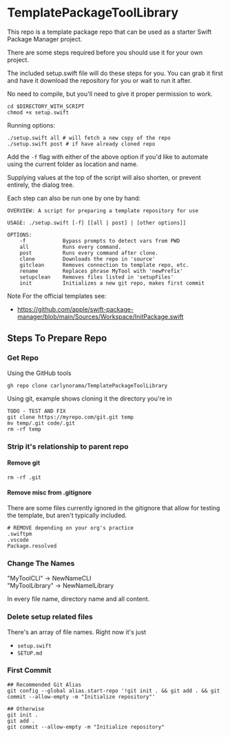 # TemplatePackageToolLibrary

This repo is a template package repo that can be used as a starter Swift Package Manager project.

There are some steps required before you should use it for your own project. 

The included setup.swift file will do these steps for you. You can grab it first and have it download the repository for you or wait to run it after. 

No need to compile, but you'll need to give it proper permission to work. 

```
cd $DIRECTORY_WITH_SCRIPT
chmod +x setup.swift
```

Running options:

```
./setup.swift all # will fetch a new copy of the repo
./setup.swift post # if have already cloned repo
```

Add the `-f` flag with either of the above option if you'd like to automate using the current folder as location and name. 

Supplying values at the top of the script will also shorten, or prevent entirely, the dialog tree.

Each step can also be run one by one by hand:

```
OVERVIEW: A script for preparing a template repository for use

USAGE: ./setup.swift [-f] [[all | post] | [other options]]

OPTIONS:
    -f            Bypass prompts to detect vars from PWD
    all           Runs every command.
    post          Runs every command after clone.
    clone         Downloads the repo in 'source'  
    gitclean      Removes connection to template repo, etc. 
    rename        Replaces phrase MyTool with 'newPrefix' 
    setupclean    Removes files listed in 'setupFiles' 
    init          Initializes a new git repo, makes first commit
```

Note For the official templates see:
- https://github.com/apple/swift-package-manager/blob/main/Sources/Workspace/InitPackage.swift

## Steps To Prepare Repo 

### Get Repo

Using the GitHub tools

```
gh repo clone carlynorama/TemplatePackageToolLibrary
```

Using git, example shows cloning it the directory you're in

```
TODO - TEST AND FIX
git clone https://myrepo.com/git.git temp
mv temp/.git code/.git
rm -rf temp
```

### Strip it's relationship to parent repo

#### Remove git

```
rm -rf .git
```

#### Remove misc from .gitignore

There are some files currently ignored in the gitignore that allow for testing the template, but aren't typically included.

```
# REMOVE depending on your org's practice
.swiftpm
.vscode
Package.resolved
```

### Change The Names

"MyToolCLI" -> NewNameCLI  
"MyToolLibrary" -> NewNamelLibrary

In every file name, directory name and all content. 

### Delete setup related files

There's an array of file names. Right now it's just 

- `setup.swift`
- `SETUP.md`

### First Commit
```
## Recommended Git Alias
git config --global alias.start-repo '!git init . && git add . && git commit --allow-empty -m "Initialize repository"'
```

```
## Otherwise
git init . 
git add . 
git commit --allow-empty -m "Initialize repository"
```